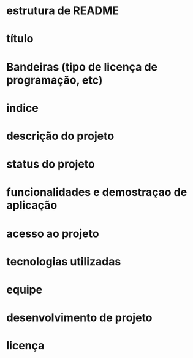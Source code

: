 # estrutura de README
# título
# Bandeiras (tipo de licença de programação, etc)
# indice
# descrição do projeto 
# status do projeto 
# funcionalidades e demostraçao de aplicação 
# acesso ao projeto 
# tecnologias utilizadas 
# equipe
# desenvolvimento de projeto 
# licença
